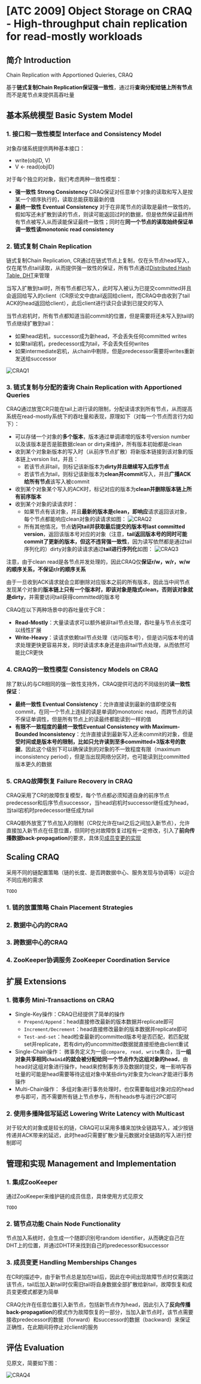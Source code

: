 # [ATC 2009] Object Storage on CRAQ - High-throughput chain replication for read-mostly workloads

## 简介 Introduction

Chain Replication with Apportioned Quieries, CRAQ

基于**链式复制Chain Replication保证强一致性**，通过将**查询分配给链上所有节点**而不是尾节点来提供高吞吐量

## 基本系统模型 Basic System Model

### 1. 接口和一致性模型 Interface and Consistency Model

对象存储系统提供两种基本接口：

- write(objID, V)
- V <- read(objID)

对于每个独立的对象，我们考虑两种一致性模型：

- **强一致性 Strong Consistency**
    CRAQ保证对任意单个对象的读取和写入是按某一个顺序执行的，读取总能获取最新的值
- **最终一致性 Eventual Consistency**
    对于在非尾节点的读取是最终一致性的，假如写还未扩散到读的节点，则读可能返回过时的数据，但是依然保证最终所有节点被写入从而读能保证最终一致性；同时在**同一个节点的读取始终保证单调一致性读monotonic read consistency**

### 2. 链式复制 Chain Replication

链式复制Chain Replication, CR通过在链式节点上复制，仅在头节点head写入，仅在尾节点tail读取，从而提供强一致性的保证，所有节点通过[Distributed Hash Table, DHT](https://en.wikipedia.org/wiki/Distributed_hash_table)来管理

当写入扩散到tail时，所有节点都已写入，此时写入被认为已提交committed并且会返回给写入的client（CR原论文中由tail返回给client，而CRAQ中由收到了tail ACK的head返回给client），此后client进行读只会读到已提交的写入

当节点宕机时，所有节点都知道当前commit的位置，但是需要将还未写入到tail的节点继续扩散到tail：
- 如果head宕机，successor成为新head，不会丢失任何committed writes
- 如果tail宕机，predecessor成为tail，不会丢失任何writes
- 如果intermediate宕机，从chain中剔除，但是predecessor需要将writes重新发送给successor

![CRAQ1](images/CRAQ1.png)

### 3. 链式复制与分配的查询 Chain Replication with Apportioned Queries

CRAQ通过放宽CR只能在tail上进行读的限制，分配读请求到所有节点，从而提高系统在read-mostly系统下的吞吐量和表现，原理如下（对每一个节点而言行为如下）：

- 可以存储一个对象的**多个版本**，版本通过单调递增的版本号version number以及该版本是否是脏数据clean or dirty来维护，所有版本初始都是clean
- 收到某个对象新版本的写入时（从前序节点扩散）将新版本链接到该对象的版本链上version list，并且：
  - 若该节点非tail，则标记该新版本为**dirty并且继续写入后序节点**
  - 若该节点为tail，则标记该新版本为**clean并commit**写入，并且**广播ACK给所有节点**该写入被commit
- 收到某个对象某个写入的ACK时，标记对应的版本为**clean并删除版本链上所有前序版本**
- 收到某个对象的读请求时：
  - 如果节点有该对象，并且**最新的版本是clean，即响应**请求返回该对象，每个节点都能响应clean对象的读请求如图：
    ![CRAQ2](images/CRAQ2.png)
  - 所有其他情况，节点**访问tail并获取最后提交的版本号last committed version**，返回该版本号对应的对象（注意，**tail返回版本号的同时可能commit了更新的版本，但这不违背强一致性**，因为读写依然都是通过tail序列化的）dirty对象的读请求通过**tail进行序列化**如图：
    ![CRAQ3](images/CRAQ3.png)

注意，由于clean read是各节点并发处理的，因此CRAQ仅**保证r/w，w/r，w/w的顺序关系，不保证r/r的顺序关系**

由于一旦收到ACK请求就会立即删除对应版本之前的所有版本，因此当中间节点发现某个对象的**版本链上只有一个版本时，即该对象是隐式clean，否则该对象就是dirty**，并需要访问tail获得committed的版本号

CRAQ在以下两种场景中的吞吐量优于CR：

- **Read-Mostly**：大量读请求可以额外被非tail节点处理，吞吐量与节点长度可以线性扩展
- **Write-Heavy**：读请求依赖tail节点处理（访问版本号），但是访问版本号的请求处理更快更容易并发，同时读请求本身还是由非tail节点处理，从而依然可能比CR更快

### 4. CRAQ的一致性模型 Consistency Models on CRAQ

除了默认的与CR相同的强一致性支持外，CRAQ提供可选的不同级别的**读一致性保证**：

- **最终一致性 Eventual Consistency**：允许直接读到最新的值即使没有commit，在同一个节点上连续的读是单调的monotonic read，而跨节点的读不保证单调性，但是所有节点上的读最终都能读到一样的值
- **有限不一致程度的最终一致性Eventual Consistency with Maximum-Bounded Inconsistency**：允许直接读到最新写入还未commit的对象，但是**受时间或是版本号的限制，比如只允许读到至多committed+3版本号的数据**，因此这个级别下可以确保读到的对象的不一致程度有限（maximum inconsistency period），但是当出现网络分区时，也可能读到比committed版本更久的数据

### 5. CRAQ故障恢复 Failure Recovery in CRAQ

CRAQ采用了CR的故障恢复模型，每个节点都必须知道自身的前序节点predecessor和后序节点successor，当head宕机时successor继任成为head，当tail宕机时predecessor继任成为tail

CRAQ额外放宽了节点加入的限制（CR仅允许在tail之后之间加入新节点），允许直接加入新节点在任意位置，但同时也对故障恢复过程有一定修改，引入了**前向传播数据back-propagation**的要求，具体见[成员变更的实现](#3-成员变更-handling-memberships-changes)

## Scaling CRAQ

采用不同的链配置策略（链的长度、是否跨数据中心、服务发现与协调等）以迎合不同应用的需求

`TODO`

### 1. 链的放置策略 Chain Placement Strategies
### 2. 数据中心内的CRAQ
### 3. 跨数据中心的CRAQ
### 4. ZooKeeper协调服务 ZooKeeper Coordination Service

## 扩展 Extensions

### 1. 微事务 Mini-Transactions on CRAQ

- Single-Key操作：CRAQ已经提供了简单的操作
  - `Prepend/Append`：head直接修改最新的版本数据并replicate即可
  - `Increment/Decrement`：head直接修改最新的版本数据并replicate即可
  - `Test-and-set`：head检查最新的committed版本号是否匹配，若匹配就set并replicate，若有dirty的uncommitted数据就直接拒绝由client重试
- Single-Chain操作：
    微事务定义为一组`compare, read, write`集合，当**一组对象共享相同`chainid`的就会被分配给同一个节点作为这组对象的head**，由head对这组对象进行操作，head来控制事务涉及数据的提交，唯一影响写吞吐量的可能是head需要等待这组对象中某些dirty对象变为clean才能进行事务操作
- Multi-Chain操作：
    多组对象进行事务处理时，也仅需要每组对象对应的head参与即可，而不需要所有链上节点参与，所有heads参与进行2PC即可

### 2. 使用多播降低写延迟 Lowering Write Latency with Multicast

对于较大的对象或是较长的链，CRAQ可以采用多播来加快全链路写入，减少按链传递并ACK带来的延迟，此时head只需要扩散少量元数据对全链路的写入进行控制即可

## 管理和实现 Management and Implementation

### 1. 集成ZooKeeper

通过ZooKeeper来维护链的成员信息，具体使用方式见原文

`TODO`

### 2. 链节点功能 Chain Node Functionality

节点加入系统时，会生成一个随即识别号random identifier，从而确定自己在DHT上的位置，并通过DHT环来找到自己的predecessor和successor

### 3. 成员变更 Handling Memberships Changes

在CR的描述中，由于新节点总是加在tail后，因此在中间出现故障节点时仅需跳过该节点，tail后加入新tail时仅需旧tail将自身数据全部扩散给新tail，故障恢复和成员变更模式都更为简单

CRAQ允许在任意位置引入新节点，包括新节点作为head，因此引入了**反向传播back-propagation**的模式作为故障恢复的一部分，当加入新节点时，该节点需要接收predecessor的数据（forward）和successor的数据（backward）来保证正确性，在此期间将停止对client的服务

## 评估 Evaluation

见原文，简要如下图：

![CRAQ4](images/CRAQ4.png)
